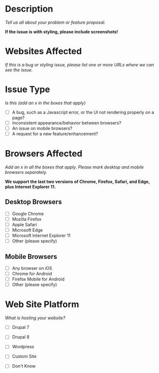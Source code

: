 # Description

*Tell us all about your problem or feature proposal.*

**If the issue is with styling, please include screenshots!**



# Websites Affected

*If this is a bug or styling issue, please list one or more URLs where
we can see the issue.*

# Issue Type

*Is this (add an x in the boxes that apply)*

- [ ] A bug, such as a Javascript error, or the UI not rendering properly
    on a page?
- [ ] Inconsistent appearance/behavior between browsers?
- [ ] An issue on mobile browsers?
- [ ] A request for a new feature/enhancement?

# Browsers Affected

*Add an x in all the boxes that apply. Please mark desktop and mobile
browsers separately.*

**We support the last two versions of Chrome, Firefox, Safari, and Edge,
plus Internet Explorer 11.**

## Desktop Browsers

- [ ] Google Chrome
- [ ] Mozilla Firefox
- [ ] Apple Safari
- [ ] Microsoft Edge
- [ ] Microsoft Internet Explorer 11
- [ ] Other (please specify)

## Mobile Browsers

- [ ] Any browser on iOS
- [ ] Chrome for Android
- [ ] Firefox Mobile for Android
- [ ] Other (please specify)

# Web Site Platform

*What is hosting your website?*

- [ ] Drupal 7
- [ ] Drupal 8
- [ ] Wordpress
- [ ] Custom Site
- [ ] Don't Know

